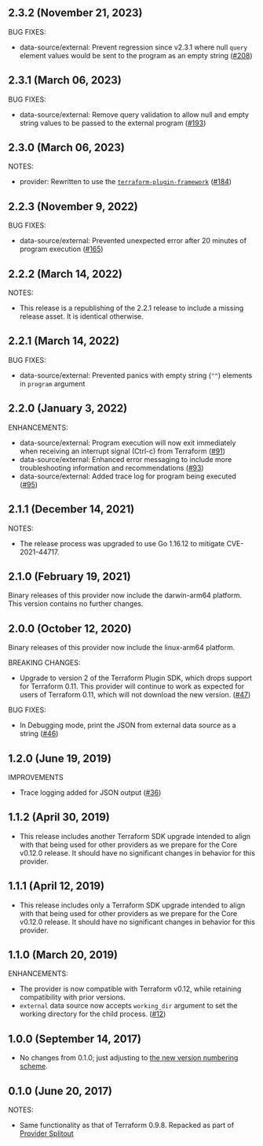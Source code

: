 ## 2.3.2 (November 21, 2023)

BUG FIXES:

* data-source/external: Prevent regression since v2.3.1 where null `query` element values would be sent to the program as an empty string ([#208](https://github.com/hashicorp/terraform-provider-external/issues/208))

## 2.3.1 (March 06, 2023)

BUG FIXES:

* data-source/external: Remove query validation to allow null and empty string values to be passed to the external program ([#193](https://github.com/hashicorp/terraform-provider-external/issues/193))

## 2.3.0 (March 06, 2023)

NOTES:

* provider: Rewritten to use the [`terraform-plugin-framework`](https://www.terraform.io/plugin/framework) ([#184](https://github.com/hashicorp/terraform-provider-external/issues/184))

## 2.2.3 (November 9, 2022)

BUG FIXES:

* data-source/external: Prevented unexpected error after 20 minutes of program execution ([#165](https://github.com/terraform-providers/terraform-provider-external/issues/165))

## 2.2.2 (March 14, 2022)

NOTES:

* This release is a republishing of the 2.2.1 release to include a missing release asset. It is identical otherwise.

## 2.2.1 (March 14, 2022)

BUG FIXES:

* data-source/external: Prevented panics with empty string (`""`) elements in `program` argument

## 2.2.0 (January 3, 2022)

ENHANCEMENTS:

* data-source/external: Program execution will now exit immediately when receiving an interrupt signal (Ctrl-c) from Terraform ([#91](https://github.com/terraform-providers/terraform-provider-external/issues/91))
* data-source/external: Enhanced error messaging to include more troubleshooting information and recommendations ([#93](https://github.com/terraform-providers/terraform-provider-external/issues/93))
* data-source/external: Added trace log for program being executed ([#95](https://github.com/terraform-providers/terraform-provider-external/issues/95))

## 2.1.1 (December 14, 2021)

NOTES:

* The release process was upgraded to use Go 1.16.12 to mitigate CVE-2021-44717.

## 2.1.0 (February 19, 2021)

Binary releases of this provider now include the darwin-arm64 platform. This version contains no further changes.

## 2.0.0 (October 12, 2020)

Binary releases of this provider now include the linux-arm64 platform.

BREAKING CHANGES:

* Upgrade to version 2 of the Terraform Plugin SDK, which drops support for Terraform 0.11. This provider will continue to work as expected for users of Terraform 0.11, which will not download the new version. ([#47](https://github.com/terraform-providers/terraform-provider-external/issues/47))

BUG FIXES:

* In Debugging mode, print the JSON from external data source as a string ([#46](https://github.com/terraform-providers/terraform-provider-external/issues/46))

## 1.2.0 (June 19, 2019)

IMPROVEMENTS

* Trace logging added for JSON output ([#36](https://github.com/terraform-providers/terraform-provider-external/issues/36))

## 1.1.2 (April 30, 2019)

* This release includes another Terraform SDK upgrade intended to align with that being used for other providers as we prepare for the Core v0.12.0 release. It should have no significant changes in behavior for this provider.

## 1.1.1 (April 12, 2019)

* This release includes only a Terraform SDK upgrade intended to align with that being used for other providers as we prepare for the Core v0.12.0 release. It should have no significant changes in behavior for this provider.

## 1.1.0 (March 20, 2019)

ENHANCEMENTS:

* The provider is now compatible with Terraform v0.12, while retaining compatibility with prior versions.
* `external` data source now accepts `working_dir` argument to set the working directory for the child process. ([#12](https://github.com/terraform-providers/terraform-provider-external/issues/12))

## 1.0.0 (September 14, 2017)

* No changes from 0.1.0; just adjusting to [the new version numbering scheme](https://www.hashicorp.com/blog/hashicorp-terraform-provider-versioning/).

## 0.1.0 (June 20, 2017)

NOTES:

* Same functionality as that of Terraform 0.9.8. Repacked as part of [Provider Splitout](https://www.hashicorp.com/blog/upcoming-provider-changes-in-terraform-0-10/)
